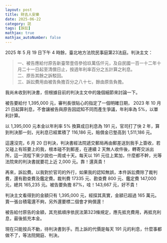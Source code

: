 ```yaml
---
layout: post
title: 財去人安樂
date: 2025-06-22
category: 誌
tags: [訴訟]
mathjax: true
mathjax_autoNumber: false
---
```


2025 年 5 月 19 日下午 4 時餘，臺北地方法院民事庭第23法庭。判決主文：<br>
> 一、被告應給付原告新臺幣壹佰參拾玖萬伍仟元，及自民國一百一十二年十月二十一日起至清償日止，按週年利率百分之五計算之利息。<br>
> 二、原告其餘之訴駁回。<br>
> 三、訴訟費用由被告負擔百分之八十七，餘由原告負擔。
<!--more-->

我尚未收到判決書，但根據目前的判決主文中的幾個細節來討論一下。

被告要給付 1,395,000 元，審判長很貼心的指定了一個明確日期， 2023 年 10 月 21 日起算利息，不會讓被告與原告因認知不同而產生爭議，年利率為 5%，以單利計算。

以 1,395,000 元本金以年利率 5% 換算成日利息為 191 元，官司打了快 2 年，算到判決那一刻，光利息已經累積了 116,186 元，賠償金已墊高到 1,511,186 元。

這還沒完，6 月 20 日判決，判決書經法院遞交郵局再由郵差送到我手上簽收，若又碰上有班要上的我，根本碰不到郵差，在連續 2 天無人收件後，轉寄交派出所，這一流程下來少說也一周或十天。每天以 191 元往上累加，什麼都不幹，光等法院來的判決書就要花上近 2,000 元。靠！還真貴！

再來，訴訟費。以我對於官司的外行，如果我的認知無誤，本件訴訟費除了裁判費，還有勘查費及鑑定費。裁判費 17335 元、勘查費 800 元、鑑定費 147,000 元，總共 165,235 元。被告要負擔 87%，哇！143,667 元，好不貴！

判決主文看得到的金額只有 1,395,000 元，經探其真實，金額已超過 165 萬元。賣一張台積電還不夠，另外還要標二個會才夠償還！

被告給付原告的金額，其充抵順序依民法第323條規定，應先抵充費用，再抵充利息，最後抵充本金。 

現在只能按兵不動，待判決書到手。而上訴的代價是每天 191 元的利息，什麼事都做不了，等法院開庭、判決。

